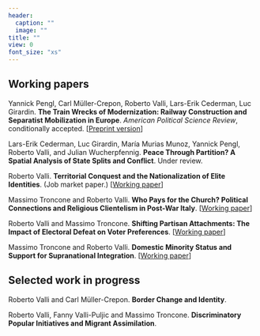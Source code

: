 ```yaml
---
header:
  caption: ""
  image: ""
title: ""
view: 0
font_size: "xs"
---
```


## Working papers

Yannick Pengl, Carl Müller-Crepon, Roberto Valli, Lars-Erik Cederman, Luc Girardin. **The Train Wrecks of Modernization: Railway Construction and Separatist Mobilization in Europe**. _American Political Science Review_, conditionally accepted. [[Preprint version](/files/train_wrecks.pdf)]

Lars-Erik Cederman, Luc Girardin, María Murias Munoz, Yannick Pengl, Roberto Valli, and Julian Wucherpfennig. **Peace Through Partition? A Spatial Analysis of State Splits and Conflict**. Under review.

Roberto Valli. **Territorial Conquest and the Nationalization of Elite Identities**. (Job market paper.) [[Working paper](https://doi.org/10.31219/osf.io/cqr68)]

Massimo Troncone and Roberto Valli. **Who Pays for the Church? Political Connections and Religious Clientelism in Post-War Italy**. [[Working paper](https://doi.org/10.31219/osf.io/nsyc3)]

Roberto Valli and Massimo Troncone. **Shifting Partisan Attachments: The Impact of Electoral Defeat on Voter Preferences**. [[Working paper](https://doi.org/10.31219/osf.io/rz4tu)]
  
Massimo Troncone and Roberto Valli. **Domestic Minority Status and Support for Supranational Integration**. [[Working paper](https://doi.org/10.31219/osf.io/3zhtg)]


## Selected work in progress

Roberto Valli and Carl Müller-Crepon. **Border Change and Identity**.

Roberto Valli, Fanny Valli-Puljic and Massimo Troncone. **Discriminatory Popular Initiatives and Migrant Assimilation**.
